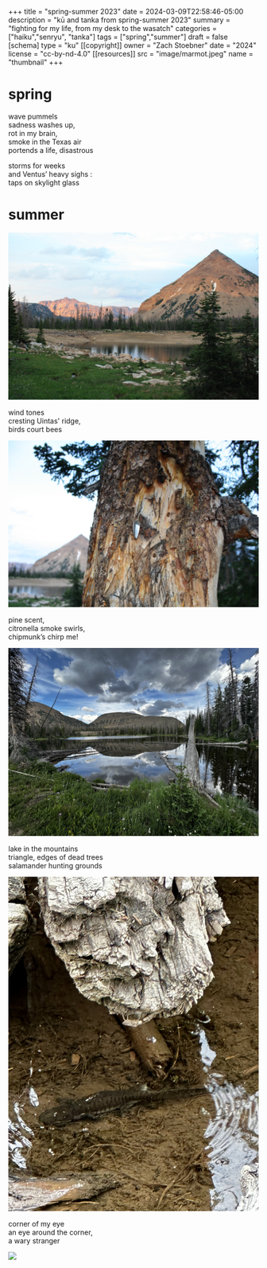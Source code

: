 +++
title = "spring-summer 2023"
date = 2024-03-09T22:58:46-05:00
description = "kū and tanka from spring-summer 2023"
summary = "fighting for my life, from my desk to the wasatch"
categories = ["haiku","senryu", "tanka"]
tags = ["spring","summer"]
draft = false
[schema]
  type = "ku"
[[copyright]]
  owner = "Zach Stoebner"
  date = "2024"
  license = "cc-by-nd-4.0"
[[resources]]
  src = "image/marmot.jpeg"
  name = "thumbnail"
+++

# spring

wave pummels <br>
sadness washes up, <br>
rot in my brain, <br>
smoke in the Texas air <br>
portends a life, disastrous <br>

storms for weeks <br>
and Ventus’ heavy sighs : <br>
taps on skylight glass <br>

# summer 

<img src="image/notch.JPG" />

wind tones <br>
cresting Uintas' ridge, <br>
birds court bees <br>

<img src="image/fish_tackle.JPG" />

pine scent, <br>
citronella smoke swirls, <br>
chipmunk’s chirp me! <br>

<img src="image/clegg.jpeg" />

lake in the mountains <br>
triangle, edges of dead trees <br>
salamander hunting grounds <br>

<img src="image/salamander.jpeg" />

corner of my eye <br>
an eye around the corner, <br>
a wary stranger <br>

<img src="image/marmot.jpeg" />
